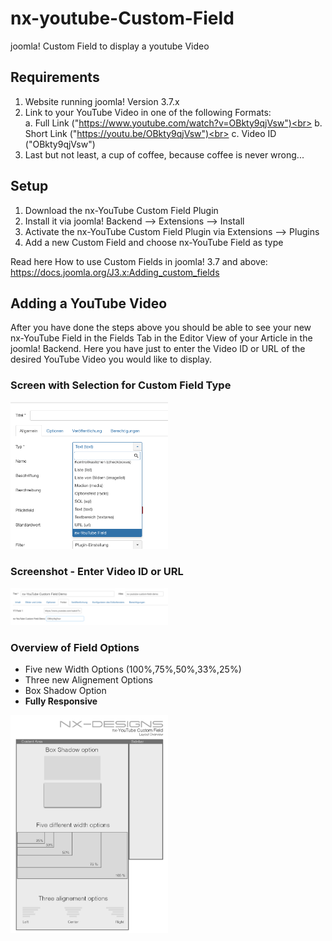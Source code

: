 # nx-youtube-Custom-Field
joomla! Custom Field to display a youtube Video

## Requirements
1. Website running joomla! Version 3.7.x
2. Link to your YouTube Video in one of the following Formats:<br>
  a. Full Link ("https://www.youtube.com/watch?v=OBkty9qjVsw")<br>
  b. Short Link ("https://youtu.be/OBkty9qjVsw")<br>
  c. Video ID ("OBkty9qjVsw")<br>
3. Last but not least, a cup of coffee, because coffee is never wrong...<br>

## Setup
1. Download the nx-YouTube Custom Field Plugin
2. Install it via joomla! Backend --> Extensions --> Install
3. Activate the nx-YouTube Custom Field Plugin via Extensions --> Plugins
4. Add a new Custom Field and choose nx-YouTube Field as type

Read here How to use Custom Fields in joomla! 3.7 and above: https://docs.joomla.org/J3.x:Adding_custom_fields

## Adding a YouTube Video
After you have done the steps above you should be able to see your new nx-YouTube Field in the Fields Tab in the Editor View of your Article in the joomla! Backend. Here you have just to enter the Video ID or URL of the desired YouTube Video you would like to display.


### Screen with Selection for Custom Field Type
<img src="https://github.com/marcorensch/nx-youtube-Custom-Field/blob/guide/img/AddField.png" width="50%" />

### Screenshot - Enter Video ID or URL
<img src="https://github.com/marcorensch/nx-youtube-Custom-Field/blob/guide/img/ArticleFieldConfig.png" width="50%" />

### Overview of Field Options

- Five new Width Options (100%,75%,50%,33%,25%)
- Three new Alignement Options
- Box Shadow Option
- <strong>Fully Responsive</strong>

<img src="https://github.com/marcorensch/nx-youtube-Custom-Field/blob/guide/img/nx-YouTubeCustFieldOverview.jpg" width="50%" />
